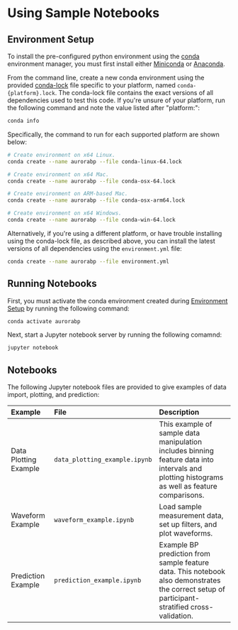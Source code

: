 # Using Sample Notebooks

## Environment Setup

To install the pre-configured python environment using the [conda](https://docs.conda.io/en/latest/) environment manager, you must first install either [Miniconda](https://docs.conda.io/en/latest/miniconda.html) or [Anaconda](https://www.anaconda.com/).

From the command line, create a new conda environment using the provided [conda-lock](https://github.com/conda-incubator/conda-lock) file specific to your platform, named `conda-{platform}.lock`. The conda-lock file contains the exact versions of all dependencies used to test this code. If you're unsure of your platform, run the following command and note the value listed after "platform:":

```bash
conda info
```

Specifically, the command to run for each supported platform are shown below:

```bash
# Create environment on x64 Linux.
conda create --name aurorabp --file conda-linux-64.lock

# Create environment on x64 Mac.
conda create --name aurorabp --file conda-osx-64.lock

# Create environment on ARM-based Mac.
conda create --name aurorabp --file conda-osx-arm64.lock

# Create environment on x64 Windows.
conda create --name aurorabp --file conda-win-64.lock
```

Alternatively, if you're using a different platform, or have trouble installing using the conda-lock file, as described above, you can install the latest versions of all dependencies using the `environment.yml` file:

```bash
conda create --name aurorabp --file environment.yml
```

## Running Notebooks

First, you must activate the conda environment created during [Environment Setup](#environment-setup) by running the following command:

```bash
conda activate aurorabp
```

Next, start a Jupyter notebook server by running the following comamnd:

```bash
jupyter notebook
```

## Notebooks

The following Jupyter notebook files are provided to give examples of data import, plotting, and prediction:

| Example | File | Description |
|:-------------------- |:-------------------- |:-------------------- |
| Data Plotting Example | `data_plotting_example.ipynb` | This example of sample data manipulation includes binning feature data into intervals and plotting histograms as well as feature comparisons. |
| Waveform Example | `waveform_example.ipynb` | Load sample measurement data, set up filters, and plot waveforms.  |
| Prediction Example | `prediction_example.ipynb` | Example BP prediction from sample feature data. This notebook also demonstrates the correct setup of participant-stratified cross-validation. |
